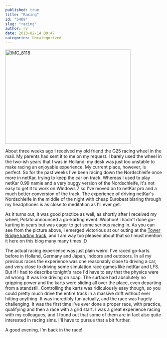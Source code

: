 ```yaml
---
published: true
title: "Racing"
id: "5409"
slug: "racing"
author: rv
date: 2013-02-14 00:47
categories: Uncategorized
---
```

<a href="https://s3.amazonaws.com/cfwblog/uploads/2013/02/IMG_8118.jpg"><img class="aligncenter size-medium wp-image-5410" alt="IMG_8118" src="https://s3.amazonaws.com/cfwblog/uploads/2013/02/IMG_8118-400x300.jpg" width="400" height="300" /></a>

About three weeks ago I received my old friend the G25 racing wheel in the mail. My parents had sent it to me on my request. I barely used the wheel in the two-ish years that I was in Holland: my desk was just too unstable to make racing an enjoyable experience. My current place, however, is perfect. So for the past weeks I've been racing down the Nordschleife once more in netKar, trying to keep the car on track. Whereas I used to play netKar 0.99 namie and a very buggy version of the Nordschleife, it's not easy to get it to work on Windows 7 so I've moved on to netKar pro and a much better conversion of the track. The experience of driving netKar's Nordschleife in the middle of the night with cheap Eurobeat blaring through my headphones is as close to meditation as I'll ever get.

As it turns out, it was good practice as well, as shortly after I received my wheel, Potato announced a go-karting event. Woohoo! I hadn't done go-karting in years but was eager to get some serious racing in. As you can see from the picture above, I emerged victorious at our outing at the <a href="http://www.team-sport.co.uk/london-tower-bridge/" target="_blank">Tower Bridge karting track</a>, and I am way too pleased about that so I must mention it here on this blog many many times :D

The actual racing experience was just plain weird. I've raced go-karts before in Holland, Germany and Japan, indoors and outdoors. In all my previous races the experience was one reasonably close to driving a car, and very close to driving some simulation race games like netKar and LFS. But if I had to describe tonight's race I'd have to say that the physics were all wrong. It was like driving on soap. The surface had absolutely no gripping power and the karts were sliding all over the place, even departing from a standstill. Controlling the karts was ridiculously easy though, so you could pretty much drive the entire track in a massive drift without ever hitting anything. It was incredibly fun actually, and the race was hugely challenging. It was the first time I've ever done a proper race, with practice, qualifying and then a race with a grid start. I was a great experience racing with my colleagues, and I found out that some of them are in fact also quite interested in racing sims. I'll have to pursue that a bit further.

A good evening. I'm back in the race!

&nbsp;